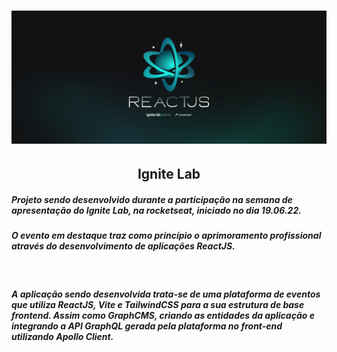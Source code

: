 <h1 align="center">
    <img src="public/assets/Wallpaper - 2560x1080.png"/>
</h1>

<h2 align="center">Ignite Lab</h2>


##### Projeto sendo desenvolvido durante a participação na semana de apresentação do Ignite Lab, na rocketseat, iniciado no dia 19.06.22.
##### O evento em destaque traz como princípio o aprimoramento profissional através do desenvolvimento de aplicações ReactJS.

<br>

##### A aplicação sendo desenvolvida trata-se de uma plataforma de eventos que utiliza **ReactJS**, **Vite** e **TailwindCSS** para a sua estrutura de base frontend. Assim como **GraphCMS**, criando as entidades da aplicação e integrando a API GraphQL gerada pela plataforma no front-end utilizando Apollo Client.

